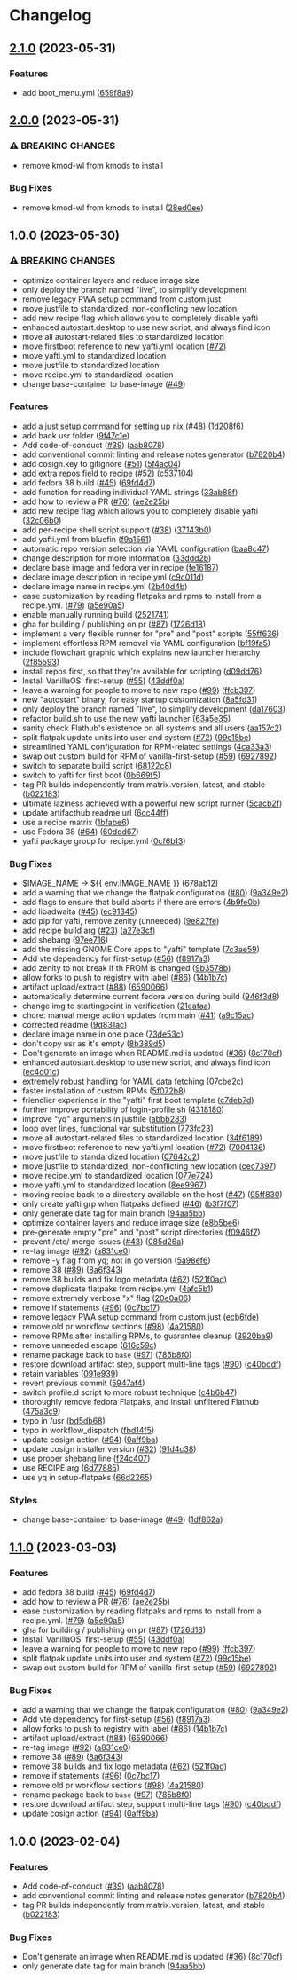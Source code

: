 # Changelog

## [2.1.0](https://github.com/celestecaprine/silverbrew/compare/v2.0.0...v2.1.0) (2023-05-31)


### Features

* add boot_menu.yml ([659f8a9](https://github.com/celestecaprine/silverbrew/commit/659f8a9c18a66b5718533972d18a8e0bc00aff33))

## [2.0.0](https://github.com/celestecaprine/silverbrew/compare/v1.0.0...v2.0.0) (2023-05-31)


### ⚠ BREAKING CHANGES

* remove kmod-wl from kmods to install

### Bug Fixes

* remove kmod-wl from kmods to install ([28ed0ee](https://github.com/celestecaprine/silverbrew/commit/28ed0eef6eb3f0b7aac8b179f48ed164c77cab41))

## 1.0.0 (2023-05-30)


### ⚠ BREAKING CHANGES

* optimize container layers and reduce image size
* only deploy the branch named "live", to simplify development
* remove legacy PWA setup command from custom.just
* move justfile to standardized, non-conflicting new location
* add new recipe flag which allows you to completely disable yafti
* enhanced autostart.desktop to use new script, and always find icon
* move all autostart-related files to standardized location
* move firstboot reference to new yafti.yml location ([#72](https://github.com/celestecaprine/silverbrew/issues/72))
* move yafti.yml to standardized location
* move justfile to standardized location
* move recipe.yml to standardized location
* change base-container to base-image ([#49](https://github.com/celestecaprine/silverbrew/issues/49))

### Features

* add a just setup command for setting up nix ([#48](https://github.com/celestecaprine/silverbrew/issues/48)) ([1d208f6](https://github.com/celestecaprine/silverbrew/commit/1d208f6eaec5000daab9e4bce69e5547a916df89))
* add back usr folder ([9f47c1e](https://github.com/celestecaprine/silverbrew/commit/9f47c1eddfc00779de2fc4c07bb6816bda9adf76))
* Add code-of-conduct ([#39](https://github.com/celestecaprine/silverbrew/issues/39)) ([aab8078](https://github.com/celestecaprine/silverbrew/commit/aab8078cfdc7d2354e057a0ca4771d3a53d2df4c))
* add conventional commit linting and release notes generator ([b7820b4](https://github.com/celestecaprine/silverbrew/commit/b7820b4ba312ca939d0dc977ed9f6a08d135324b))
* add cosign.key to gitignore ([#51](https://github.com/celestecaprine/silverbrew/issues/51)) ([5f4ac04](https://github.com/celestecaprine/silverbrew/commit/5f4ac049a7f60bb55e40da809e29ac1dd9f65fc9))
* add extra repos field to recipe ([#52](https://github.com/celestecaprine/silverbrew/issues/52)) ([c537104](https://github.com/celestecaprine/silverbrew/commit/c537104ba2695a3c843ba7e67e7a118665f50c9a))
* add fedora 38 build ([#45](https://github.com/celestecaprine/silverbrew/issues/45)) ([69fd4d7](https://github.com/celestecaprine/silverbrew/commit/69fd4d7a57c5ce39331e47e8dedeb2a2f643190f))
* add function for reading individual YAML strings ([33ab88f](https://github.com/celestecaprine/silverbrew/commit/33ab88f7940b6e360d3e8d7f4a1b0b393547dd92))
* add how to review a PR ([#76](https://github.com/celestecaprine/silverbrew/issues/76)) ([ae2e25b](https://github.com/celestecaprine/silverbrew/commit/ae2e25b92f5ebebed2fcaad53ecfab651a639d12))
* add new recipe flag which allows you to completely disable yafti ([32c06b0](https://github.com/celestecaprine/silverbrew/commit/32c06b0867b0e4f66c3d1dfa303530682c16a52f))
* add per-recipe shell script support ([#38](https://github.com/celestecaprine/silverbrew/issues/38)) ([37143b0](https://github.com/celestecaprine/silverbrew/commit/37143b0e23582f8754808b77aee4b594bb877ba1))
* add yafti.yml from bluefin ([f9a1561](https://github.com/celestecaprine/silverbrew/commit/f9a1561f2c8a718890f4d932db8ce625342610e2))
* automatic repo version selection via YAML configuration ([baa8c47](https://github.com/celestecaprine/silverbrew/commit/baa8c47ffa97ae25077d205432bec0c549b27319))
* change description for more information ([33ddd2b](https://github.com/celestecaprine/silverbrew/commit/33ddd2bbac6eebbf4716af0465808f2e2fe56ebc))
* declare base image and fedora ver in recipe ([fe16187](https://github.com/celestecaprine/silverbrew/commit/fe16187a92400865b4f96e82ce4d6781478bdfe6))
* declare image description in recipe.yml ([c9c011d](https://github.com/celestecaprine/silverbrew/commit/c9c011d842a9ef9ec5d3976a0fd167b22ca0f0ed))
* declare image name in recipe.yml ([2b40d4b](https://github.com/celestecaprine/silverbrew/commit/2b40d4b4367c669f1e557194db7bc14ac40f8b53))
* ease customization by reading flatpaks and rpms to install from a recipe.yml. ([#79](https://github.com/celestecaprine/silverbrew/issues/79)) ([a5e90a5](https://github.com/celestecaprine/silverbrew/commit/a5e90a588f58a938405bf513d1032955be34028e))
* enable manually running build ([2521741](https://github.com/celestecaprine/silverbrew/commit/2521741049e25b13c3865225be26c3d63aa84a21))
* gha for building / publishing on pr ([#87](https://github.com/celestecaprine/silverbrew/issues/87)) ([1726d18](https://github.com/celestecaprine/silverbrew/commit/1726d182ee95ce5eb13f47212799a68b63c5aefc))
* implement a very flexible runner for "pre" and "post" scripts ([55ff636](https://github.com/celestecaprine/silverbrew/commit/55ff6363be7a783a5949ede05575d2936a4c6e29))
* implement effortless RPM removal via YAML configuration ([bf19fa5](https://github.com/celestecaprine/silverbrew/commit/bf19fa5eca5b6440f4cfe83aa33c2c2e5797d33e))
* include flowchart graphic which explains new launcher hierarchy ([2f85593](https://github.com/celestecaprine/silverbrew/commit/2f85593176abfe9eafdd59780d7909e386af4c15))
* install repos first, so that they're available for scripting ([d09dd76](https://github.com/celestecaprine/silverbrew/commit/d09dd7624355076616735f82e066f364c0d02470))
* Install VanillaOS' first-setup ([#55](https://github.com/celestecaprine/silverbrew/issues/55)) ([43ddf0a](https://github.com/celestecaprine/silverbrew/commit/43ddf0a123911f9dedc3a76dcfc314a7cb37e871))
* leave a warning for people to move to new repo ([#99](https://github.com/celestecaprine/silverbrew/issues/99)) ([ffcb397](https://github.com/celestecaprine/silverbrew/commit/ffcb3973bd540d679ab033ed94de6336b903e7dd))
* new "autostart" binary, for easy startup customization ([8a5fd31](https://github.com/celestecaprine/silverbrew/commit/8a5fd31f8877ff425dd360ab2cd8a63e67ddd95a))
* only deploy the branch named "live", to simplify development ([da17603](https://github.com/celestecaprine/silverbrew/commit/da17603567bd7206a844d932c1cac34329d05817))
* refactor build.sh to use the new yafti launcher ([63a5e35](https://github.com/celestecaprine/silverbrew/commit/63a5e3583b1f3fdd4224e5f7cf9844c7a2b3f0da))
* sanity check Flathub's existence on all systems and all users ([aa157c2](https://github.com/celestecaprine/silverbrew/commit/aa157c2514f8725e7535501fc4a02f95544a5850))
* split flatpak update units into user and system ([#72](https://github.com/celestecaprine/silverbrew/issues/72)) ([99c15be](https://github.com/celestecaprine/silverbrew/commit/99c15be6f012cb590891c5ef16b2613dc538d144))
* streamlined YAML configuration for RPM-related settings ([4ca33a3](https://github.com/celestecaprine/silverbrew/commit/4ca33a3fe37afeb14a5e764813f623be7c2af042))
* swap out custom build for RPM of vanilla-first-setup ([#59](https://github.com/celestecaprine/silverbrew/issues/59)) ([6927892](https://github.com/celestecaprine/silverbrew/commit/6927892581dadf8f31419a0d9b070bb7268513ba))
* switch to separate build script ([68122c8](https://github.com/celestecaprine/silverbrew/commit/68122c87cacbadc47bd85403c2d1c5b5b49eab3f))
* switch to yafti for first boot ([0b669f5](https://github.com/celestecaprine/silverbrew/commit/0b669f5bb502c5e334474c54c95fbb7fed184b36))
* tag PR builds independently from matrix.version, latest, and stable ([b022183](https://github.com/celestecaprine/silverbrew/commit/b02218386235e6d40a11a48b5b1171e9acf8d1eb))
* ultimate laziness achieved with a powerful new script runner ([5cacb2f](https://github.com/celestecaprine/silverbrew/commit/5cacb2fcd86aa499aba4188ef6357e7e008373bc))
* update artifacthub readme url ([6cc44ff](https://github.com/celestecaprine/silverbrew/commit/6cc44ff4a9462727260733d9c973aae5a3f90c46))
* use a recipe matrix ([1bfabe6](https://github.com/celestecaprine/silverbrew/commit/1bfabe674e92dd5bf7fc12956941857de4eacd0a))
* use Fedora 38 ([#64](https://github.com/celestecaprine/silverbrew/issues/64)) ([60ddd67](https://github.com/celestecaprine/silverbrew/commit/60ddd67713b1fd843377276dbefb1afd54e23cc0))
* yafti package group for recipe.yml ([0cf6b13](https://github.com/celestecaprine/silverbrew/commit/0cf6b13b6c44135848ae9a400b2fa3aa5aed657d))


### Bug Fixes

* $IMAGE_NAME -&gt; ${{ env.IMAGE_NAME }} ([678ab12](https://github.com/celestecaprine/silverbrew/commit/678ab12c5ac41751775ca6898d09e2d09ea2d8b3))
* add a warning that we change the flatpak configuration ([#80](https://github.com/celestecaprine/silverbrew/issues/80)) ([9a349e2](https://github.com/celestecaprine/silverbrew/commit/9a349e2625791b90c11f640938060344ec3e4bd5))
* add flags to ensure that build aborts if there are errors ([4b9fe0b](https://github.com/celestecaprine/silverbrew/commit/4b9fe0b05bd138cebd825e67cb6c5a062181d6d8))
* add libadwaita ([#45](https://github.com/celestecaprine/silverbrew/issues/45)) ([ec91345](https://github.com/celestecaprine/silverbrew/commit/ec91345bc71b373b3fa5aff4ad3df0eefec45fa4))
* add pip for yafti, remove zenity (unneeded) ([9e827fe](https://github.com/celestecaprine/silverbrew/commit/9e827fe6be1495221cecc83746d266a78c55ba96))
* add recipe build arg ([#23](https://github.com/celestecaprine/silverbrew/issues/23)) ([a27e3cf](https://github.com/celestecaprine/silverbrew/commit/a27e3cfa13fbf76e145a6fcd4bb469d42daf5995))
* add shebang ([97ee716](https://github.com/celestecaprine/silverbrew/commit/97ee7169f4a287520b516bc377b90046b717daaf))
* add the missing GNOME Core apps to "yafti" template ([7c3ae59](https://github.com/celestecaprine/silverbrew/commit/7c3ae599e521fdab197dd8710f3b38b057d3f007))
* Add vte dependency for first-setup ([#56](https://github.com/celestecaprine/silverbrew/issues/56)) ([f8917a3](https://github.com/celestecaprine/silverbrew/commit/f8917a3258196f85b8e3805f5ebcb1c9c0db06a7))
* add zenity to not break if th FROM is changed ([9b3578b](https://github.com/celestecaprine/silverbrew/commit/9b3578b2175d4ad2427736ff7a7e3bc962ea35f0))
* allow forks to push to registry with label ([#86](https://github.com/celestecaprine/silverbrew/issues/86)) ([14b1b7c](https://github.com/celestecaprine/silverbrew/commit/14b1b7cb044ec616817aa30075609469dcb9986b))
* artifact upload/extract ([#88](https://github.com/celestecaprine/silverbrew/issues/88)) ([6590066](https://github.com/celestecaprine/silverbrew/commit/6590066ebcf72d6c4a56730dd682088db17d7df0))
* automatically determine current fedora version during build ([946f3d8](https://github.com/celestecaprine/silverbrew/commit/946f3d82eec8bfb12a187c00b31aa5ac512fa0d7))
* change img to startingpoint in verification ([21eafaa](https://github.com/celestecaprine/silverbrew/commit/21eafaa3c09c888f8b90a0345855a5024a24dacb))
* chore: manual merge action updates from main  ([#41](https://github.com/celestecaprine/silverbrew/issues/41)) ([a9c15ac](https://github.com/celestecaprine/silverbrew/commit/a9c15ac30655689f15e83e2534335f2b49a4622b))
* corrected readme ([9d831ac](https://github.com/celestecaprine/silverbrew/commit/9d831ac736a658ae9949e17363abacfb37618f2b))
* declare image name in one place ([73de53c](https://github.com/celestecaprine/silverbrew/commit/73de53cd39fbc4a5c84e27d9df7215f91d689ab4))
* don't copy usr as it's empty ([8b389d5](https://github.com/celestecaprine/silverbrew/commit/8b389d5f049c6e9c74c9a742edf798d52beaab28))
* Don't generate an image when README.md is updated ([#36](https://github.com/celestecaprine/silverbrew/issues/36)) ([8c170cf](https://github.com/celestecaprine/silverbrew/commit/8c170cfe89dd306eec0940f4dc50ed245c94bc2b))
* enhanced autostart.desktop to use new script, and always find icon ([ec4d01c](https://github.com/celestecaprine/silverbrew/commit/ec4d01caa8dfeeb152e474a40d7485903be98edd))
* extremely robust handling for YAML data fetching ([07cbe2c](https://github.com/celestecaprine/silverbrew/commit/07cbe2cc08908ffef4a4543f2e50f0c3a80ed559))
* faster installation of custom RPMs ([5f072b8](https://github.com/celestecaprine/silverbrew/commit/5f072b8b671ccb68b8e15aff62abebda4ac1115a))
* friendlier experience in the "yafti" first boot template ([c7deb7d](https://github.com/celestecaprine/silverbrew/commit/c7deb7d6fe3aa4256d7a79123ffc250a24165263))
* further improve portability of login-profile.sh ([4318180](https://github.com/celestecaprine/silverbrew/commit/4318180a7c134fc06c83bac550c90c50678550d8))
* improve "yq" arguments in justfile ([abbb283](https://github.com/celestecaprine/silverbrew/commit/abbb283dbe69d1e126a8bf41141c517cdda0d488))
* loop over lines, functional var substitution ([773fc23](https://github.com/celestecaprine/silverbrew/commit/773fc23804d7f6d5c044d46c28564a62d709f171))
* move all autostart-related files to standardized location ([34f6189](https://github.com/celestecaprine/silverbrew/commit/34f6189d26043b0efb4242d186cfc211a0a16c14))
* move firstboot reference to new yafti.yml location ([#72](https://github.com/celestecaprine/silverbrew/issues/72)) ([7004136](https://github.com/celestecaprine/silverbrew/commit/700413653ee904c20a5ba2eb365dcfda33c77fec))
* move justfile to standardized location ([07642c2](https://github.com/celestecaprine/silverbrew/commit/07642c2f43167d13b51ef3b29fa0679908fa8d93))
* move justfile to standardized, non-conflicting new location ([cec7397](https://github.com/celestecaprine/silverbrew/commit/cec73978cf2ff49b0aad5278485e8854f5738519))
* move recipe.yml to standardized location ([077e724](https://github.com/celestecaprine/silverbrew/commit/077e7243f264840cb71b801335cc9b728ee73813))
* move yafti.yml to standardized location ([8ee9967](https://github.com/celestecaprine/silverbrew/commit/8ee996722f698d585651b252d60ef57d59fc1627))
* moving recipe back to a directory available on the host ([#47](https://github.com/celestecaprine/silverbrew/issues/47)) ([95ff830](https://github.com/celestecaprine/silverbrew/commit/95ff830b49649fd3d76f54e7cce1727ace6ac6c6))
* only create yafti grp when flatpaks defined ([#46](https://github.com/celestecaprine/silverbrew/issues/46)) ([b3f7f07](https://github.com/celestecaprine/silverbrew/commit/b3f7f07d6ceca0489d699c6d2dfa4d995588c5c1))
* only generate date tag for main branch ([94aa5bb](https://github.com/celestecaprine/silverbrew/commit/94aa5bb8df2aac0985d4c9422b19b0c03a3f25b0))
* optimize container layers and reduce image size ([e8b5be6](https://github.com/celestecaprine/silverbrew/commit/e8b5be6e83099043a4aa51460154940af3ee7ce2))
* pre-generate empty "pre" and "post" script directories ([f0946f7](https://github.com/celestecaprine/silverbrew/commit/f0946f74b9c93c46a57186d7df6d9310c1fb508b))
* prevent /etc/ merge issues ([#43](https://github.com/celestecaprine/silverbrew/issues/43)) ([085d26a](https://github.com/celestecaprine/silverbrew/commit/085d26aa1acd7252c1c54fbd18661fed1a69d4e1))
* re-tag image ([#92](https://github.com/celestecaprine/silverbrew/issues/92)) ([a831ce0](https://github.com/celestecaprine/silverbrew/commit/a831ce00df84d94e2bdb48013f650bcbb5b39568))
* remove -y flag from yq; not in  go version ([5a98ef6](https://github.com/celestecaprine/silverbrew/commit/5a98ef653293d5d3a9b4f0920d3625291a93601a))
* remove 38 ([#89](https://github.com/celestecaprine/silverbrew/issues/89)) ([8a6f343](https://github.com/celestecaprine/silverbrew/commit/8a6f3433ad45b0f9f3da974a691001c02f498fb1))
* remove 38 builds and fix logo metadata ([#62](https://github.com/celestecaprine/silverbrew/issues/62)) ([521f0ad](https://github.com/celestecaprine/silverbrew/commit/521f0adcda598a1bf494d969df375f0c0a03a10c))
* remove duplicate flatpaks from recipe.yml ([4afc5b1](https://github.com/celestecaprine/silverbrew/commit/4afc5b1b4482ec6eb5e1841cbb57d3d9e3d98f5c))
* remove extremely verbose "x" flag ([20e0a06](https://github.com/celestecaprine/silverbrew/commit/20e0a06588e9b0e4edb3522f4d9602d2e681f4af))
* remove if statements ([#96](https://github.com/celestecaprine/silverbrew/issues/96)) ([0c7bc17](https://github.com/celestecaprine/silverbrew/commit/0c7bc17666ae038a0504d24a0e683f724c734527))
* remove legacy PWA setup command from custom.just ([ecb6fde](https://github.com/celestecaprine/silverbrew/commit/ecb6fdebb17240de5a80c8cf9e54d99623f0dab6))
* remove old pr workflow sections ([#98](https://github.com/celestecaprine/silverbrew/issues/98)) ([4a21580](https://github.com/celestecaprine/silverbrew/commit/4a21580f4e4d40692449bae61a75a555e8569be1))
* remove RPMs after installing RPMs, to guarantee cleanup ([3920ba9](https://github.com/celestecaprine/silverbrew/commit/3920ba9ab53fd75e5b54fdecdd330e0a80fcc0bb))
* remove unneeded escape ([616c59c](https://github.com/celestecaprine/silverbrew/commit/616c59c90bebd1d4dda24d5c28fa35adb067b13a))
* rename package back to `base` ([#97](https://github.com/celestecaprine/silverbrew/issues/97)) ([785b8f0](https://github.com/celestecaprine/silverbrew/commit/785b8f0d8adb8513bbe94b8918bfc0033ee0ca45))
* restore download artifact step, support multi-line tags ([#90](https://github.com/celestecaprine/silverbrew/issues/90)) ([c40bddf](https://github.com/celestecaprine/silverbrew/commit/c40bddfdf39a61545700ecb8123a02abd24a4f8f))
* retain variables ([091e939](https://github.com/celestecaprine/silverbrew/commit/091e9396f2929bee6a3cf1606439377f75f13a92))
* revert previous commit ([5947af4](https://github.com/celestecaprine/silverbrew/commit/5947af45da9ea324ab8c52e09142c916791d88e2))
* switch profile.d script to more robust technique ([c4b6b47](https://github.com/celestecaprine/silverbrew/commit/c4b6b4760606c9f70c30a88c9b20474e5698cc95))
* thoroughly remove fedora Flatpaks, and install unfiltered Flathub ([475a3c9](https://github.com/celestecaprine/silverbrew/commit/475a3c91cdfced27b73ad80a6d5e1ec19617d932))
* typo in /usr ([bd5db68](https://github.com/celestecaprine/silverbrew/commit/bd5db68387150ee04afc348bfdfd42afdc4db167))
* typo in workflow_dispatch ([fbd14f5](https://github.com/celestecaprine/silverbrew/commit/fbd14f502f6c2ceaeb02f6b7ddab246b7a507171))
* update cosign action ([#94](https://github.com/celestecaprine/silverbrew/issues/94)) ([0aff9ba](https://github.com/celestecaprine/silverbrew/commit/0aff9bac374c3494f57a360fd4426afe705bfee9))
* update cosign installer version ([#32](https://github.com/celestecaprine/silverbrew/issues/32)) ([91d4c38](https://github.com/celestecaprine/silverbrew/commit/91d4c3877ca61595f4e1f6a5cfa5dbf4dcc0e596))
* use proper shebang line ([f24c407](https://github.com/celestecaprine/silverbrew/commit/f24c4072fdb09f117f8e2b58baf017883725b7a0))
* use RECIPE arg ([6d77885](https://github.com/celestecaprine/silverbrew/commit/6d778859c82924e920198c69c2e27bbabdf3ea3e))
* use yq in setup-flatpaks ([66d2265](https://github.com/celestecaprine/silverbrew/commit/66d22650f02cb4c551675614168b44eb89cb8345))


### Styles

* change base-container to base-image ([#49](https://github.com/celestecaprine/silverbrew/issues/49)) ([1df862a](https://github.com/celestecaprine/silverbrew/commit/1df862aae8472f765828043d0ae1bea2953b61a0))

## [1.1.0](https://github.com/ublue-os/base/compare/v1.0.0...v1.1.0) (2023-03-03)


### Features

* add fedora 38 build ([#45](https://github.com/ublue-os/base/issues/45)) ([69fd4d7](https://github.com/ublue-os/base/commit/69fd4d7a57c5ce39331e47e8dedeb2a2f643190f))
* add how to review a PR ([#76](https://github.com/ublue-os/base/issues/76)) ([ae2e25b](https://github.com/ublue-os/base/commit/ae2e25b92f5ebebed2fcaad53ecfab651a639d12))
* ease customization by reading flatpaks and rpms to install from a recipe.yml. ([#79](https://github.com/ublue-os/base/issues/79)) ([a5e90a5](https://github.com/ublue-os/base/commit/a5e90a588f58a938405bf513d1032955be34028e))
* gha for building / publishing on pr ([#87](https://github.com/ublue-os/base/issues/87)) ([1726d18](https://github.com/ublue-os/base/commit/1726d182ee95ce5eb13f47212799a68b63c5aefc))
* Install VanillaOS' first-setup ([#55](https://github.com/ublue-os/base/issues/55)) ([43ddf0a](https://github.com/ublue-os/base/commit/43ddf0a123911f9dedc3a76dcfc314a7cb37e871))
* leave a warning for people to move to new repo ([#99](https://github.com/ublue-os/base/issues/99)) ([ffcb397](https://github.com/ublue-os/base/commit/ffcb3973bd540d679ab033ed94de6336b903e7dd))
* split flatpak update units into user and system ([#72](https://github.com/ublue-os/base/issues/72)) ([99c15be](https://github.com/ublue-os/base/commit/99c15be6f012cb590891c5ef16b2613dc538d144))
* swap out custom build for RPM of vanilla-first-setup ([#59](https://github.com/ublue-os/base/issues/59)) ([6927892](https://github.com/ublue-os/base/commit/6927892581dadf8f31419a0d9b070bb7268513ba))


### Bug Fixes

* add a warning that we change the flatpak configuration ([#80](https://github.com/ublue-os/base/issues/80)) ([9a349e2](https://github.com/ublue-os/base/commit/9a349e2625791b90c11f640938060344ec3e4bd5))
* Add vte dependency for first-setup ([#56](https://github.com/ublue-os/base/issues/56)) ([f8917a3](https://github.com/ublue-os/base/commit/f8917a3258196f85b8e3805f5ebcb1c9c0db06a7))
* allow forks to push to registry with label ([#86](https://github.com/ublue-os/base/issues/86)) ([14b1b7c](https://github.com/ublue-os/base/commit/14b1b7cb044ec616817aa30075609469dcb9986b))
* artifact upload/extract ([#88](https://github.com/ublue-os/base/issues/88)) ([6590066](https://github.com/ublue-os/base/commit/6590066ebcf72d6c4a56730dd682088db17d7df0))
* re-tag image ([#92](https://github.com/ublue-os/base/issues/92)) ([a831ce0](https://github.com/ublue-os/base/commit/a831ce00df84d94e2bdb48013f650bcbb5b39568))
* remove 38 ([#89](https://github.com/ublue-os/base/issues/89)) ([8a6f343](https://github.com/ublue-os/base/commit/8a6f3433ad45b0f9f3da974a691001c02f498fb1))
* remove 38 builds and fix logo metadata ([#62](https://github.com/ublue-os/base/issues/62)) ([521f0ad](https://github.com/ublue-os/base/commit/521f0adcda598a1bf494d969df375f0c0a03a10c))
* remove if statements ([#96](https://github.com/ublue-os/base/issues/96)) ([0c7bc17](https://github.com/ublue-os/base/commit/0c7bc17666ae038a0504d24a0e683f724c734527))
* remove old pr workflow sections ([#98](https://github.com/ublue-os/base/issues/98)) ([4a21580](https://github.com/ublue-os/base/commit/4a21580f4e4d40692449bae61a75a555e8569be1))
* rename package back to `base` ([#97](https://github.com/ublue-os/base/issues/97)) ([785b8f0](https://github.com/ublue-os/base/commit/785b8f0d8adb8513bbe94b8918bfc0033ee0ca45))
* restore download artifact step, support multi-line tags ([#90](https://github.com/ublue-os/base/issues/90)) ([c40bddf](https://github.com/ublue-os/base/commit/c40bddfdf39a61545700ecb8123a02abd24a4f8f))
* update cosign action ([#94](https://github.com/ublue-os/base/issues/94)) ([0aff9ba](https://github.com/ublue-os/base/commit/0aff9bac374c3494f57a360fd4426afe705bfee9))

## 1.0.0 (2023-02-04)


### Features

* Add code-of-conduct ([#39](https://github.com/ublue-os/base/issues/39)) ([aab8078](https://github.com/ublue-os/base/commit/aab8078cfdc7d2354e057a0ca4771d3a53d2df4c))
* add conventional commit linting and release notes generator ([b7820b4](https://github.com/ublue-os/base/commit/b7820b4ba312ca939d0dc977ed9f6a08d135324b))
* tag PR builds independently from matrix.version, latest, and stable ([b022183](https://github.com/ublue-os/base/commit/b02218386235e6d40a11a48b5b1171e9acf8d1eb))


### Bug Fixes

* Don't generate an image when README.md is updated ([#36](https://github.com/ublue-os/base/issues/36)) ([8c170cf](https://github.com/ublue-os/base/commit/8c170cfe89dd306eec0940f4dc50ed245c94bc2b))
* only generate date tag for main branch ([94aa5bb](https://github.com/ublue-os/base/commit/94aa5bb8df2aac0985d4c9422b19b0c03a3f25b0))
